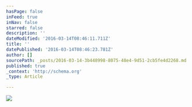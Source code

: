 ```yaml
---
hasPage: false
inFeed: true
inNav: false
starred: false
description: ''
dateModified: '2016-03-14T08:46:11.711Z'
title: ''
datePublished: '2016-03-14T08:46:23.781Z'
author: []
sourcePath: _posts/2016-03-14-3b448998-8075-48e4-9d51-2cb5fe4d2268.md
published: true
_context: 'http://schema.org'
_type: Article

---
```

![](https://the-grid-user-content.s3-us-west-2.amazonaws.com/537491a5-30f4-4947-9a56-efeb0836ced8.jpg)